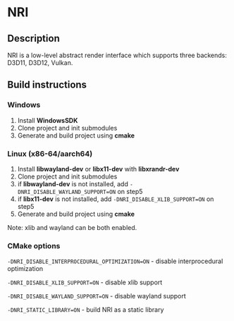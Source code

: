 # NRI

## Description

NRI is a low-level abstract render interface which supports three backends: D3D11, D3D12, Vulkan.

## Build instructions
### Windows
1. Install **WindowsSDK**
2. Clone project and init submodules
3. Generate and build project using **cmake**

### Linux (x86-64/aarch64)
1. Install **libwayland-dev** or **libx11-dev** with **libxrandr-dev**
2. Clone project and init submodules
3. if **libwayland-dev** is not installed, add `-DNRI_DISABLE_WAYLAND_SUPPORT=ON` on step5
4. if **libx11-dev** is not installed, add `-DNRI_DISABLE_XLIB_SUPPORT=ON` on step5
5. Generate and build project using **cmake**

Note: xlib and wayland can be both enabled.

### CMake options
`-DNRI_DISABLE_INTERPROCEDURAL_OPTIMIZATION=ON` - disable interprocedural optimization

`-DNRI_DISABLE_XLIB_SUPPORT=ON` - disable xlib support

`-DNRI_DISABLE_WAYLAND_SUPPORT=ON` - disable wayland support

`-DNRI_STATIC_LIBRARY=ON` - build NRI as a static library
